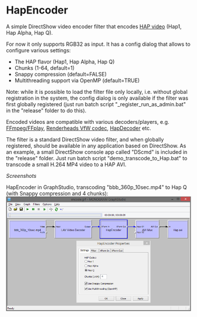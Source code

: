 # HapEncoder
A simple DirectShow video encoder filter that encodes [HAP video](http://hap.video/) (Hap1, Hap Alpha, Hap Q).

For now it only supports RGB32 as input. It has a config dialog that allows to configure various settings:
* The HAP flavor (Hap1, Hap Alpha, Hap Q)
* Chunks (1-64, default=1)
* Snappy compression (default=FALSE)
* Multithreading support via OpenMP (default=TRUE)

Note: while it is possible to load the filter file only locally, i.e. without global registration in the system, the config dialog is only available if the filter was first globally registered (just run batch script "_register_run_as_admin.bat" in the "release" folder to do this).

Encoded videos are compatible with various decoders/players, e.g. [FFmpeg/FFplay](https://github.com/FFmpeg/FFmpeg), [Renderheads VfW codec](https://github.com/Vidvox/hap-directshow), [HapDecoder](https://github.com/59de44955ebd/HapDecoder) etc.

The filter is a standard DirectShow video filter, and when globally registered, should be available in any application based on DirectShow. As an example, a small DirectShow console app called "DScmd" is included in the "release" folder. Just run batch script "demo_transcode_to_Hap.bat" to transcode a small H.264 MP4 video to a HAP AVI.

*Screenshots*

HapEncoder in GraphStudio, transcoding "bbb_360p_10sec.mp4" to Hap Q (with Snappy compression and 4 chunks):
![](screenshots/HapEncoder_GraphStudio_HapQ.png)
